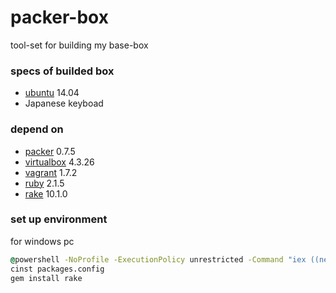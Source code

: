 packer-box
==========
tool-set for building my base-box

### specs of builded box
* [ubuntu](http://www.ubuntu.com/server "ubuntu") 14.04
* Japanese keyboad

### depend on
* [packer](https://www.packer.io/ "packer") 0.7.5
* [virtualbox](https://www.virtualbox.org/ "virtualbox") 4.3.26
* [vagrant](https://www.vagrantup.com/ "vagrant") 1.7.2
* [ruby](https://www.ruby-lang.org/ "ruby") 2.1.5
* [rake](http://docs.seattlerb.org/rake/ "rake") 10.1.0

### set up environment
for windows pc
``` cmd
@powershell -NoProfile -ExecutionPolicy unrestricted -Command "iex ((new-object net.webclient).DownloadString('https://chocolatey.org/install.ps1'))" && SET PATH=%PATH%;%ALLUSERSPROFILE%\chocolatey\bin
cinst packages.config
gem install rake
```
